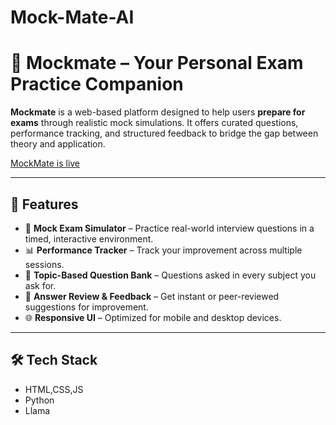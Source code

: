 # Mock-Mate-AI
# 💼 Mockmate – Your Personal Exam Practice Companion

**Mockmate** is a web-based platform designed to help users **prepare for exams** through realistic mock simulations. It offers curated questions, performance tracking, and structured feedback to bridge the gap between theory and application.

[MockMate is live](https://mockmate-nczo.onrender.com)

---

## 🚀 Features

- 🎯 **Mock Exam Simulator** – Practice real-world interview questions in a timed, interactive environment.
- 📊 **Performance Tracker** – Track your improvement across multiple sessions.
- 🧠 **Topic-Based Question Bank** – Questions asked in every subject you ask for.
- 💬 **Answer Review & Feedback** – Get instant or peer-reviewed suggestions for improvement.
- 🌐 **Responsive UI** – Optimized for mobile and desktop devices.

---

## 🛠️ Tech Stack
- HTML,CSS,JS
- Python
- Llama

  
